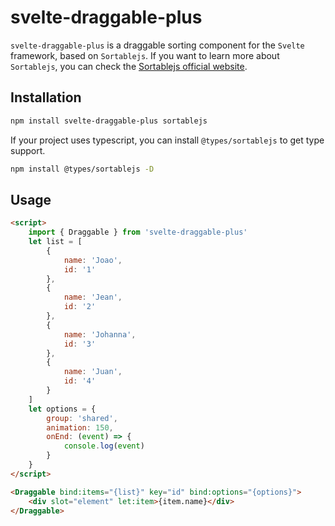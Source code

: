 # svelte-draggable-plus

`svelte-draggable-plus` is a draggable sorting component for the `Svelte` framework, based on `Sortablejs`. If you want to learn more about `Sortablejs`, you can check the [Sortablejs official website](https://github.com/SortableJS/Sortable).

## Installation

```bash
npm install svelte-draggable-plus sortablejs
```

If your project uses typescript, you can install `@types/sortablejs` to get type support.

```bash
npm install @types/sortablejs -D
```

## Usage

```html
<script>
	import { Draggable } from 'svelte-draggable-plus'
	let list = [
		{
			name: 'Joao',
			id: '1'
		},
		{
			name: 'Jean',
			id: '2'
		},
		{
			name: 'Johanna',
			id: '3'
		},
		{
			name: 'Juan',
			id: '4'
		}
	]
	let options = {
		group: 'shared',
		animation: 150,
		onEnd: (event) => {
			console.log(event)
		}
	}
</script>

<Draggable bind:items="{list}" key="id" bind:options="{options}">
	<div slot="element" let:item>{item.name}</div>
</Draggable>
```
